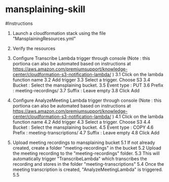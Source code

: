 # mansplaining-skill


#Instructions

1. Launch a cloudformation stack using the file "MansplainingResources.yml"

2. Verify the resources

3. Configure Transcribe Lambda trigger through console (Note : this portiona can also be automated based on instructions at https://aws.amazon.com/premiumsupport/knowledge-center/cloudformation-s3-notification-lambda/ )
3.1 Click on the lambda function name
3.2 Add trigger
3.3 Select a trigger.  Choose S3
3.4 Bucket : Select the mansplaining bucket.
3.5 Event type : PUT
3.6 Prefix : meeting-recordings/
3.7 Suffix : Leave empty
3.8 Click Add

4. Configure AnalyzeMeeting Lambda trigger through console (Note : this portiona can also be automated based on instructions at https://aws.amazon.com/premiumsupport/knowledge-center/cloudformation-s3-notification-lambda/ )
4.1 Click on the lambda function name
4.2 Add trigger
4.3 Select a trigger.  Choose S3
4.4 Bucket : Select the mansplaining bucket.
4.5 Event type : COPY
4.6 Prefix : meeting-transcriptions/
4.7 Suffix : Leave empty
4.8 Click Add

5. Upload meeting recordings to mansplaining bucket
5.1 If not already created, create a folder "meeting-recordings" in the bucket
5.2 Upload the meeting recording to the "meeting-recordings" folder.
5.3 This will automatically trigger "TranscribeLambda" which transcribes the recording and stores in the folder "meeting-transcriptions"
5.4 Once the meeting transcription is created, "AnalyzeMeetingLambda" is triggered.
5.5  
